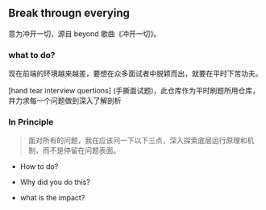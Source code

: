 ## Break througn everying

意为冲开一切，源自 beyond 歌曲《冲开一切》。

### what to do?

现在前端的环境越来越差，要想在众多面试者中脱颖而出，就要在平时下苦功夫。

[hand tear interview quertions] (手撕面试题)，此仓库作为平时刷题所用仓库，并力求每一个问题做到深入了解剖析

### In Principle

> 面对所有的问题，我在应该问一下以下三点，深入探索底层运行原理和机制，而不是停留在问题表面。

- How to do?

- Why did you do this?

- what is the impact?
